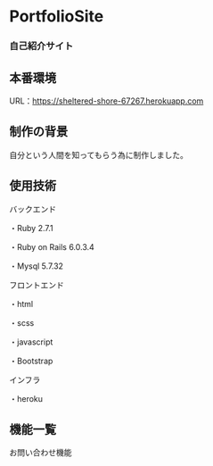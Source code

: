 # PortfolioSite

### 自己紹介サイト

## 本番環境
URL：https://sheltered-shore-67267.herokuapp.com

## 制作の背景
自分という人間を知ってもらう為に制作しました。

## 使用技術
バックエンド

・Ruby 2.7.1

・Ruby on Rails 6.0.3.4

・Mysql 5.7.32

フロントエンド

・html

・scss

・javascript

・Bootstrap

インフラ

・heroku

## 機能一覧
お問い合わせ機能
